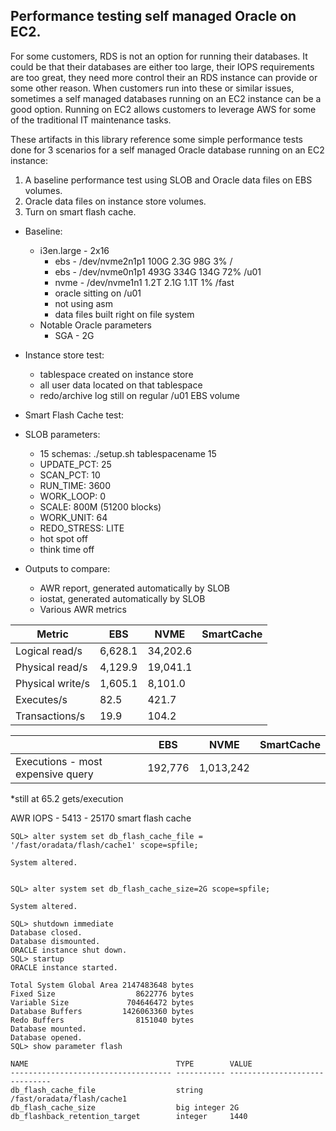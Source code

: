 ## Performance testing self managed Oracle on EC2.
For some customers, RDS is not an option for running their databases. It could be that their databases are either too large, their IOPS requirements are too great, they need more control their an RDS instance can provide or some other reason. When customers run into these or similar issues, sometimes a self managed databases running on an EC2 instance can be a good option. Running on EC2 allows customers to leverage AWS for some of the traditional IT maintenance tasks.

These artifacts in this library reference some simple performance tests done for 3 scenarios for a self managed Oracle database running on an EC2 instance:
1. A baseline performance test using SLOB and Oracle data files on EBS volumes.
2. Oracle data files on instance store volumes.
3. Turn on smart flash cache.

- Baseline:
  - i3en.large - 2x16
    - ebs - /dev/nvme2n1p1  100G  2.3G   98G   3% /
    - ebs - /dev/nvme0n1p1  493G  334G  134G  72% /u01
    - nvme - /dev/nvme1n1    1.2T  2.1G  1.1T   1% /fast
    - oracle sitting on /u01
    - not using asm
    - data files built right on file system
  - Notable Oracle parameters
    - SGA - 2G
- Instance store test:
    - tablespace created on instance store
    - all user data located on that tablespace
    - redo/archive log still on regular /u01 EBS volume
- Smart Flash Cache test:

- SLOB parameters:
  - 15 schemas: ./setup.sh tablespacename 15
  - UPDATE_PCT: 25
  - SCAN_PCT: 10
  - RUN_TIME: 3600
  - WORK_LOOP: 0
  - SCALE: 800M (51200 blocks)
  - WORK_UNIT: 64
  - REDO_STRESS: LITE
  - hot spot off
  - think time off

- Outputs to compare:
  - AWR report, generated automatically by SLOB
  - iostat, generated automatically by SLOB
  - Various AWR metrics

| Metric           |    EBS     |   NVME   | SmartCache |
| ----             | ---------- | -------- | ---------- |
| Logical read/s   |  6,628.1   | 34,202.6 | 
| Physical read/s  |  4,129.9   | 19,041.1 | 
| Physical write/s |  1,605.1   | 8,101.0  | 
| Executes/s       |   82.5     |  421.7   |
| Transactions/s   |   19.9     |  104.2   |

|                                  |     EBS     |    NVME    | SmartCache |
| -------------                    |  --------   |   -------  | ---------  |
|Executions - most expensive query |   192,776   |  1,013,242 |   | 
*still at 65.2 gets/execution

AWR IOPS - 5413 - 25170
smart flash cache
```
SQL> alter system set db_flash_cache_file = '/fast/oradata/flash/cache1' scope=spfile;

System altered.


SQL> alter system set db_flash_cache_size=2G scope=spfile;

System altered.

SQL> shutdown immediate
Database closed.
Database dismounted.
ORACLE instance shut down.
SQL> startup
ORACLE instance started.

Total System Global Area 2147483648 bytes
Fixed Size                  8622776 bytes
Variable Size             704646472 bytes
Database Buffers         1426063360 bytes
Redo Buffers                8151040 bytes
Database mounted.
Database opened.
SQL> show parameter flash

NAME                                 TYPE        VALUE
------------------------------------ ----------- ------------------------------
db_flash_cache_file                  string      /fast/oradata/flash/cache1
db_flash_cache_size                  big integer 2G
db_flashback_retention_target        integer     1440
```
